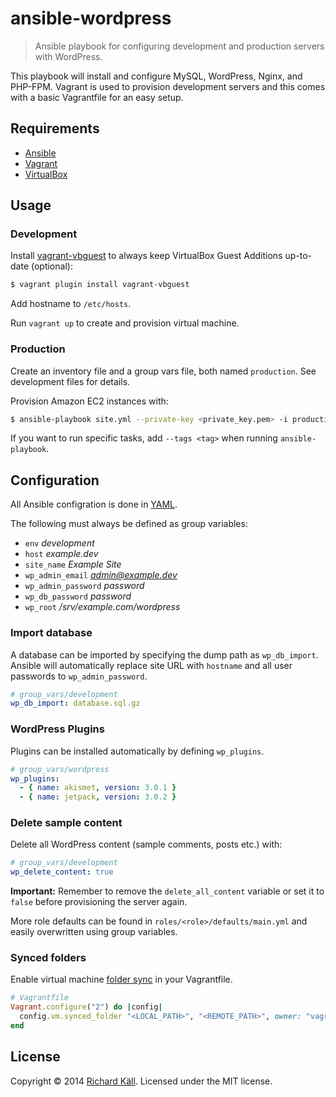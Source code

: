 # ansible-wordpress

> Ansible playbook for configuring development and production servers with WordPress.

This playbook will install and configure MySQL, WordPress, Nginx, and PHP-FPM. Vagrant is used to provision development servers and this comes with a basic Vagrantfile for an easy setup.

## Requirements

- [Ansible](http://www.ansible.com)
- [Vagrant](http://www.vagrantup.com)
- [VirtualBox](http://www.virtualbox.org)

## Usage

### Development

Install [vagrant-vbguest](https://github.com/dotless-de/vagrant-vbguest) to always keep VirtualBox Guest Additions up-to-date (optional):

```bash
$ vagrant plugin install vagrant-vbguest
```

Add hostname to `/etc/hosts`.

Run `vagrant up` to create and provision virtual machine.

### Production

Create an inventory file and a group vars file, both named `production`. See development files for details.

Provision Amazon EC2 instances with:

```bash
$ ansible-playbook site.yml --private-key <private_key.pem> -i production -u ubuntu
```

If you want to run specific tasks, add `--tags <tag>` when running `ansible-playbook`.

## Configuration

All Ansible configration is done in [YAML](http://www.yaml.org).

The following must always be defined as group variables:

- `env` *development*
- `host` *example.dev*
- `site_name` *Example Site*
- `wp_admin_email` *admin@example.dev*
- `wp_admin_password` *password*
- `wp_db_password` *password*
- `wp_root` */srv/example.com/wordpress*

### Import database

A database can be imported by specifying the dump path as `wp_db_import`. Ansible will automatically replace site URL with `hostname` and all user passwords to `wp_admin_password`.

```yaml
# group_vars/development
wp_db_import: database.sql.gz
```

### WordPress Plugins

Plugins can be installed automatically by defining `wp_plugins`.

```yaml
# group_vars/wordpress
wp_plugins:
  - { name: akismet, version: 3.0.1 }
  - { name: jetpack, version: 3.0.2 }
```

### Delete sample content

Delete all WordPress content (sample comments, posts etc.) with:

```yaml
# group_vars/development
wp_delete_content: true
```

**Important:** Remember to remove the `delete_all_content` variable or set it to `false` before provisioning the server again.

More role defaults can be found in `roles/<role>/defaults/main.yml` and easily overwritten using group variables.

### Synced folders

Enable virtual machine [folder sync](https://docs.vagrantup.com/v2/synced-folders/) in your Vagrantfile.

```ruby
# Vagrantfile
Vagrant.configure("2") do |config|
  config.vm.synced_folder "<LOCAL_PATH>", "<REMOTE_PATH>", owner: "vagrant", group: "www-data", mount_options: ["dmode=776", "fmode=775"]
end
```

## License

Copyright © 2014 [Richard Käll](http://richardkall.se). Licensed under the MIT license.
